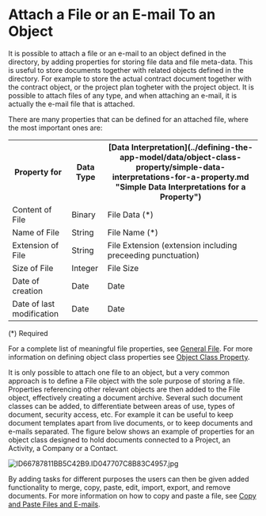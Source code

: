 # Attach a File or an E-mail To an Object

It is possible to attach a file or an e-mail to an object defined in the directory, by adding properties for storing file data and file meta-data. This is useful to store documents together with related objects defined in the directory. For example to store the actual contract document together with the contract object, or the project plan togheter with the project object. It is possible to attach files of any type, and when attaching an e-mail, it is actually the e-mail file that is attached.

There are many properties that can be defined for an attached file, where the most important ones are:

<table style="WIDTH: 100%">

<tbody>

<tr>

<th>Property for</th>

<th>Data Type</th>

<th>[Data Interpretation](../defining-the-app-model/data/object-class-property/simple-data-interpretations-for-a-property.md "Simple Data Interpretations for a Property")</th>

</tr>

<tr>

<td>Content of File</td>

<td>Binary</td>

<td>File Data (*)</td>

</tr>

<tr>

<td>Name of File</td>

<td>String</td>

<td>File Name (*)</td>

</tr>

<tr>

<td>Extension of File</td>

<td>String</td>

<td>File Extension (extension including preceeding punctuation)</td>

</tr>

<tr>

<td>Size of File</td>

<td>Integer</td>

<td>File Size</td>

</tr>

<tr>

<td>Date of creation</td>

<td>Date</td>

<td>Date</td>

</tr>

<tr>

<td>Date of last modification</td>

<td>Date</td>

<td>Date</td>

</tr>

</tbody>

</table>

(*) Required

For a complete list of meaningful file properties, see [General File](../defining-the-app-model/logic/action-orchestration/data-sources/file-data-sources.md "General File"). For more information on defining object class properties see [Object Class Property](../defining-the-app-model/data/object-class-property/index.md "Object Class Property").

It is only possible to attach one file to an object, but a very common approach is to define a File object with the sole purpose of storing a file. Properties referencing other relevant objects are then added to the File object, effectively creating a document archive. Several such document classes can be added, to differentiate between areas of use, types of document, security access, etc. For example it can be useful to keep document templates apart from live documents, or to keep documents and e-mails separated. The figure below shows an example of properties for an object class designed to hold documents connected to a Project, an Activity, a Company or a Contact.

![ID66787811BB5C42B9.ID047707C8B83C4957.jpg](media/ID66787811BB5C42B9.ID047707C8B83C4957.jpg)

By adding tasks for different purposes the users can then be given added functionality to merge, copy, paste, edit, import, export, and remove documents. For more information on how to copy and paste a file, see [Copy and Paste Files and E-mails](exchange-data-with-other-applications/copy-and-paste-data.md "Copy and Paste Files and E-mails").